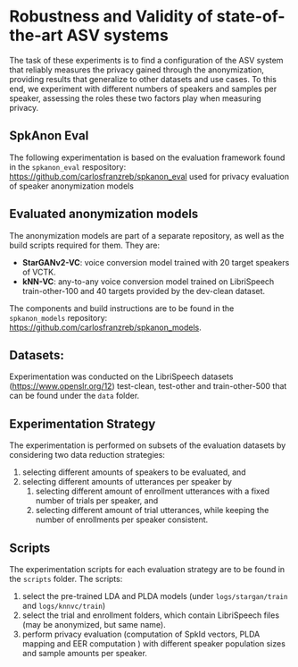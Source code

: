 # Robustness and Validity of state-of-the-art ASV systems

 The task of these experiments is to find a configuration of the ASV system that reliably measures the privacy gained through the anonymization, providing results that generalize to other datasets and use cases. To this end, we experiment with different numbers of speakers and samples per speaker, assessing the roles these two factors play when measuring privacy.

## SpkAnon Eval

The following experimentation is based on the evaluation framework found in the `spkanon_eval` respository: 
https://github.com/carlosfranzreb/spkanon_eval used for privacy evaluation of speaker anonymization models

## Evaluated anonymization models

The anonymization models are part of a separate repository, as well as the build scripts required for them. They are:

- **StarGANv2-VC**: voice conversion model trained with 20 target speakers of VCTK.
- **kNN-VC**: any-to-any voice conversion model trained on LibriSpeech train-other-100 and 40 targets provided by the dev-clean dataset.

The components and build instructions are to be found in the `spkanon_models` repository: <https://github.com/carlosfranzreb/spkanon_models>.

## Datasets:

Experimentation was conducted on the LibriSpeech datasets (https://www.openslr.org/12) test-clean, test-other and train-other-500 that can be found under the `data` folder.

## Experimentation Strategy


The experimentation is performed on subsets of the evaluation datasets by considering two data reduction strategies:
1. selecting different amounts of speakers to be evaluated, and
2. selecting different amounts of utterances per speaker by
    1. selecting different amount of enrollment utterances with a fixed number of trials per speaker, and 
    2. selecting different amount of trial utterances, while keeping the number of enrollments per speaker consistent.

## Scripts

The experimentation scripts for each evaluation strategy are to be found in the `scripts` folder. The scripts:
1. select the pre-trained LDA and PLDA models (under `logs/stargan/train` and `logs/knnvc/train`)
2. select the trial and enrollment folders, which contain LibriSpeech files (may be anonymized, but same name).
3. perform privacy evaluation (computation of SpkId vectors, PLDA mapping and EER computation ) with different speaker population sizes and sample amounts per speaker. 